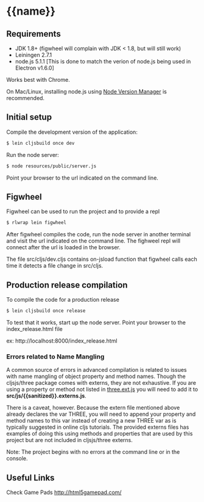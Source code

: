 
# {{name}}

## Requirements

* JDK 1.8+ (figwheel will complain with JDK < 1.8, but will still work)
* Leiningen 2.7.1
* node.js 5.1.1 [This is done to match the verion of node.js being used in Electron v1.6.0]

Works best with Chrome.

On Mac/Linux, installing node.js using [Node Version Manager](https://github.com/creationix/nvm) is recommended.

## Initial setup

Compile the development version of the application:

```bash
$ lein cljsbuild once dev
```

Run the node server:
```bash
$ node resources/public/server.js
```

Point your browser to the url indicated on the command line.

## Figwheel

Figwheel can be used to run the project and to provide a repl

```bash
$ rlwrap lein figwheel
```

After figwheel compiles the code, run the node server in another terminal and visit the url indicated on the command line.
The fighweel repl will connect after the url is loaded in the browser.

The file src/cljs/dev.cljs contains on-jsload function that figwheel calls each time it detects a file change in src/cljs.

## Production release compilation

To compile the code for a production release
```bash
$ lein cljsbuild once release
```

To test that it works, start up the node server. Point your browser to the index_release.html file


ex: http://localhost:8000/index_release.html

### Errors related to Name Mangling

A common source of errors in advanced compilation is related to issues with name mangling of object property and method names.
Though the cljsjs/three package comes with externs, they are not exhaustive. If you are using a property or method not listed in [three.ext.js](https://github.com/cljsjs/packages/blob/master/three/resources/cljsjs/three/common/three.ext.js) you will need to add it to **src/js/{{sanitized}}.externs.js**.

There is a caveat, however. Because the extern file mentioned above already declares the
var THREE, you will need to append your property and method names to this var instead of creating a new THREE var as is typically suggested
in online cljs tutorials. The provided externs files has examples of doing this using methods and properties that are used by this project
but are not included in cljsjs/three externs.

Note: The project begins with no errors at the command line or in the console.

## Useful Links

Check Game Pads
http://html5gamepad.com/
